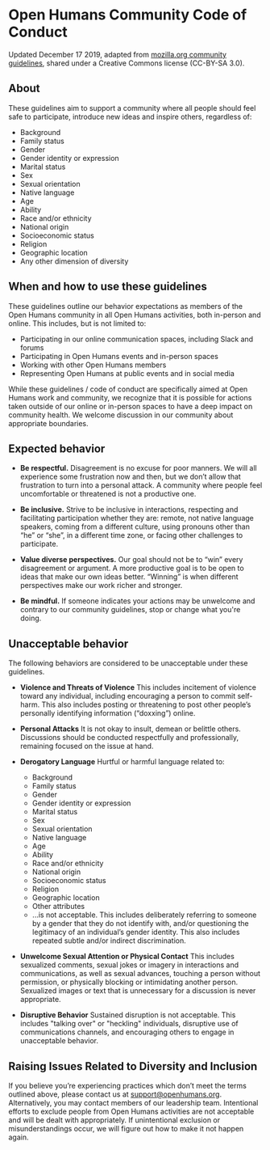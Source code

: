 # Open Humans Community Code of Conduct
Updated December 17 2019, adapted from [mozilla.org community guidelines](https://www.mozilla.org/en-US/about/governance/policies/participation/), shared under a Creative Commons license (CC-BY-SA 3.0).

## About

These guidelines aim to support a community where all people should feel safe to participate, introduce new ideas and inspire others, regardless of:

* Background
* Family status
* Gender
* Gender identity or expression
* Marital status
* Sex
* Sexual orientation
* Native language
* Age
* Ability
* Race and/or ethnicity
* National origin
* Socioeconomic status
* Religion
* Geographic location
* Any other dimension of diversity

## When and how to use these guidelines

These guidelines outline our behavior expectations as members of the Open Humans community in all Open Humans activities, both in-person and online. This includes, but is not limited to:

* Participating in our online communication spaces, including Slack and forums
* Participating in Open Humans events and in-person spaces
* Working with other Open Humans members
* Representing Open Humans at public events and in social media

While these guidelines / code of conduct are specifically aimed at Open Humans work and community, we recognize that it is possible for actions taken outside of our online or in-person spaces to have a deep impact on community health. We welcome discussion in our community about appropriate boundaries.

## Expected behavior

* **Be respectful.** Disagreement is no excuse for poor manners. We will all experience some frustration now and then, but we don’t allow that frustration to turn into a personal attack. A community where people feel uncomfortable or threatened is not a productive one.

* **Be inclusive.** Strive to be inclusive in interactions, respecting and facilitating participation whether they are: remote, not native language speakers, coming from a different culture, using pronouns other than “he” or “she”, in a different time zone, or facing other challenges to participate.

* **Value diverse perspectives.** Our goal should not be to “win” every disagreement or argument. A more productive goal is to be open to ideas that make our own ideas better. “Winning” is when different perspectives make our work richer and stronger.

* **Be mindful.** If someone indicates your actions may be unwelcome and contrary to our community guidelines, stop or change what you're doing.

## Unacceptable behavior

The following behaviors are considered to be unacceptable under these guidelines.

* **Violence and Threats of Violence** This includes incitement of violence toward any individual, including encouraging a person to commit self-harm. This also includes posting or threatening to post other people’s personally identifying information (“doxxing”) online.

* **Personal Attacks** It is not okay to insult, demean or belittle others. Discussions should be conducted respectfully and professionally, remaining focused on the issue at hand.

* **Derogatory Language** Hurtful or harmful language related to:

  * Background
  * Family status
  * Gender
  * Gender identity or expression
  * Marital status
  * Sex
  * Sexual orientation
  * Native language
  * Age
  * Ability
  * Race and/or ethnicity
  * National origin
  * Socioeconomic status
  * Religion
  * Geographic location
  * Other attributes
  * ...is not acceptable. This includes deliberately referring to someone by a gender that they do not identify with, and/or questioning the legitimacy of an individual’s gender identity. This also includes repeated subtle and/or indirect discrimination.

* **Unwelcome Sexual Attention or Physical Contact** This includes sexualized comments, sexual jokes or imagery in interactions and communications, as well as sexual advances, touching a person without permission, or physically blocking or intimidating another person. Sexualized images or text that is unnecessary for a discussion is never appropriate.

* **Disruptive Behavior** Sustained disruption is not acceptable. This includes "talking over" or "heckling" individuals, disruptive use of communications channels, and encouraging others to engage in unacceptable behavior.

## Raising Issues Related to Diversity and Inclusion

If you believe you’re experiencing practices which don’t meet the terms outlined above, please contact us at support@openhumans.org. Alternatively, you may contact members of our leadership team. Intentional efforts to exclude people from Open Humans activities are not acceptable and will be dealt with appropriately. If unintentional exclusion or misunderstandings occur, we will figure out how to make it not happen again.
